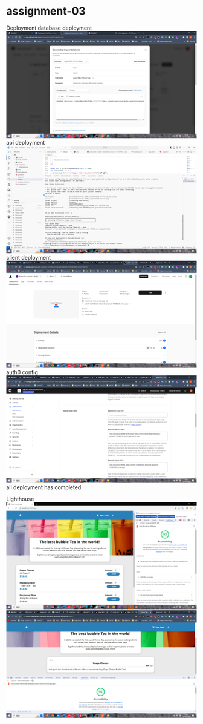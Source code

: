 # assignment-03
Deployment
database deployment
![Alt text](<deployment/database deployment.png>)
api deployment
![Alt text](<deployment/api deployment.png>)
client deployment
![Alt text](<deployment/client deployment.png>)
auth0 config
![Alt text](<deployment/auth0 modify.png>)
all deployment has completed

Lighthouse
![Alt text](<Lighthouse/app accessibility.png>)
![Alt text](<Lighthouse/detail accessibility.png>)
